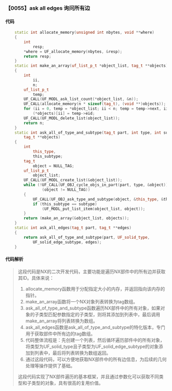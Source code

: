 ### 【0055】ask all edges 询问所有边

#### 代码

```cpp
    static int allocate_memory(unsigned int nbytes, void **where)  
    {  
        int  
            resp;  
        *where = UF_allocate_memory(nbytes, &resp);  
        return resp;  
    }  
    static int make_an_array(uf_list_p_t *object_list, tag_t **objects)  
    {  
        int  
            ii,  
            n;  
        uf_list_p_t  
            temp;  
        UF_CALL(UF_MODL_ask_list_count(*object_list, &n));  
        UF_CALL(allocate_memory(n * sizeof(tag_t), (void **)objects));  
        for (ii = 0, temp = *object_list; ii < n; temp = temp->next, ii++)  
            (*objects)[ii] = temp->eid;  
        UF_CALL(UF_MODL_delete_list(object_list));  
        return n;  
    }  
    static int ask_all_of_type_and_subtype(tag_t part, int type, int subtype,  
        tag_t **objects)  
    {  
        int  
            this_type,  
            this_subtype;  
        tag_t  
            object = NULL_TAG;  
        uf_list_p_t  
            object_list;  
        UF_CALL(UF_MODL_create_list(&object_list));  
        while (!UF_CALL(UF_OBJ_cycle_objs_in_part(part, type, &object)) &&  
                (object != NULL_TAG))  
        {  
            UF_CALL(UF_OBJ_ask_type_and_subtype(object, &this_type, &this_subtype));  
            if (this_subtype == subtype)  
                (UF_MODL_put_list_item(object_list, object));  
        }  
        return (make_an_array(&object_list, objects));  
    }  
    static int ask_all_edges(tag_t part, tag_t **edges)  
    {  
        return ask_all_of_type_and_subtype(part, UF_solid_type,  
            UF_solid_edge_subtype, edges);  
    }

```

#### 代码解析

> 这段代码是NX的二次开发代码，主要功能是遍历NX部件中的所有边并获取其ID。具体来说：
>
> 1. allocate_memory函数用于分配指定大小的内存，并返回指向该内存的指针。
> 2. make_an_array函数将一个NX对象列表转换为tag数组。
> 3. ask_all_of_type_and_subtype函数遍历NX部件中的所有对象，如果对象的子类型匹配参数指定的子类型，则将其添加到列表中，最后调用make_an_array将列表转换为数组。
> 4. ask_all_edges函数是ask_all_of_type_and_subtype的特化版本，专门用于获取部件中所有边的tag数组。
> 5. 代码整体流程是：先创建一个列表，然后循环遍历部件中的所有对象，将类型为UF_solid_type且子类型为UF_solid_edge_subtype的对象添加到列表中，最后将列表转换为数组返回。
> 6. 通过这段代码，可以方便地获取NX部件中的所有边信息，为后续的几何处理等操作提供了基础。
>
> 这段代码实现了NX部件遍历的基本框架，并且通过参数化可以获取不同类型和子类型的对象，具有很高的复用价值。
>
